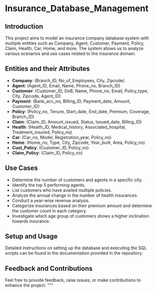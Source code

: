 # Insurance_Database_Management

## Introduction
This project aims to model an insurance company database system with multiple entities such as Company, Agent, Customer, Payment, Policy, Claim, Health, Car, Home, and more. The system allows us to analyze various scenarios and use cases related to the insurance domain.

## Entities and their Attributes
- **Company**: (Branch_ID, No_of_Employees, City, Zipcode)
- **Agent**: (Agent_ID, Email, Name, Phone_no, Branch_ID)
- **Customer**: (Customer_ID, DoB, Name, Phone_no, Email, Policy_type, City, Zipcode, Agent_ID)
- **Payment**: (Bank_acc_no, Billing_ID, Payment_date, Amount, Customer_ID)
- **Policy**: (Policy_no, Tenure, Start_date, End_date, Premium, Coverage, Branch_ID)
- **Claim**: (Claim_ID, Amount_issued, Status, Issued_date, Billing_ID)
- **Health**: (Health_ID, Medical_history, Associated_hospital, Treatment_insured, Policy_no)
- **Car**: (Car_no, Model, Registration_year, Policy_no)
- **Home**: (Home_no, Type, City, Zipcode, Year_built, Area, Policy_no)
- **Cust_Policy**: (Customer_ID, Policy_no)
- **Claim_Policy**: (Claim_ID, Policy_no)

## Use Cases
- Determine the number of customers and agents in a specific city.
- Identify the top 5 performing agents.
- List customers who have availed multiple policies.
- Analyze the annual change in the number of health insurances.
- Conduct a year-wise revenue analysis.
- Categorize insurances based on their premium amount and determine the customer count in each category.
- Investigate which age group of customers shows a higher inclination towards insurance.

## Setup and Usage
Detailed instructions on setting up the database and executing the SQL scripts can be found in the documentation provided in the repository.

## Feedback and Contributions
Feel free to provide feedback, raise issues, or make contributions to enhance the project.
"""
